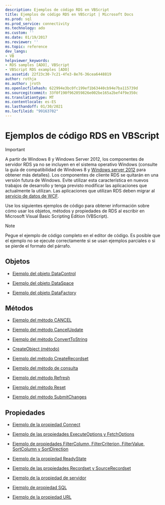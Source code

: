 ```yaml
---
description: Ejemplos de código RDS en VBScript
title: Ejemplos de código RDS en VBScript | Microsoft Docs
ms.prod: sql
ms.prod_service: connectivity
ms.technology: ado
ms.custom: ''
ms.date: 01/19/2017
ms.reviewer: ''
ms.topic: reference
dev_langs:
- VB
helpviewer_keywords:
- RDS samples [ADO], VBScript
- VBScript RDS examples [ADO]
ms.assetid: 22f23c30-7c21-4fe3-8e76-36cea6448819
author: rothja
ms.author: jroth
ms.openlocfilehash: 622994e3bc0fc199ef1b63440cb94e7ba115739d
ms.sourcegitcommit: 33f0f190f962059826e002be165a2bef4f9e350c
ms.translationtype: MT
ms.contentlocale: es-ES
ms.lasthandoff: 01/30/2021
ms.locfileid: "99163702"
---
```

# <a name="rds-code-examples-in-vbscript"></a>Ejemplos de código RDS en VBScript
> [!IMPORTANT]
>  A partir de Windows 8 y Windows Server 2012, los componentes de servidor RDS ya no se incluyen en el sistema operativo Windows (consulte la guía de compatibilidad de Windows 8 y [Windows server 2012](https://www.microsoft.com/download/details.aspx?id=27416) para obtener más detalles). Los componentes de cliente RDS se quitarán en una versión futura de Windows. Evite utilizar esta característica en nuevos trabajos de desarrollo y tenga previsto modificar las aplicaciones que actualmente la utilizan. Las aplicaciones que utilizan RDS deben migrar al [servicio de datos de WCF](/dotnet/framework/wcf/).  
  
 Use los siguientes ejemplos de código para obtener información sobre cómo usar los objetos, métodos y propiedades de RDS al escribir en Microsoft Visual Basic Scripting Edition (VBScript).  
  
> [!NOTE]
>  Pegue el ejemplo de código completo en el editor de código. Es posible que el ejemplo no se ejecute correctamente si se usan ejemplos parciales o si se pierde el formato del párrafo.  
  
## <a name="objects"></a>Objetos  
  
-   [Ejemplo del objeto DataControl](./datacontrol-object-example-vbscript.md)  
  
-   [Ejemplo del objeto DataSpace](./dataspace-object-and-createobject-method-example-vbscript.md)  
  
-   [Ejemplo del objeto DataFactory](./datafactory-object-query-method-and-createobject-method-example-vbscript.md)  
  
## <a name="methods"></a>Métodos  
  
-   [Ejemplo del método CANCEL](./cancel-method-example-vbscript.md)  
  
-   [Ejemplo del método CancelUpdate](./cancelupdate-method-example-vbscript.md)  
  
-   [Ejemplo del método ConvertToString](./converttostring-method-example-vbscript.md)  
  
-   [CreateObject (método)](./dataspace-object-and-createobject-method-example-vbscript.md)  
  
-   [Ejemplo del método CreateRecordset](./createrecordset-method-example-vbscript.md)  
  
-   [Ejemplo del método de consulta](./datafactory-object-query-method-and-createobject-method-example-vbscript.md)  
  
-   [Ejemplo del método Refresh](./refresh-method-example-vbscript.md)  
  
-   [Ejemplo del método Reset](./filter-column-criterion-value-sortcolumn-sortdirection-example-vbscript.md)  
  
-   [Ejemplo del método SubmitChanges](./submitchanges-method-example-vbscript.md)  
  
## <a name="properties"></a>Propiedades  
  
-   [Ejemplo de la propiedad Connect](./connect-property-example-vbscript.md)  
  
-   [Ejemplo de las propiedades ExecuteOptions y FetchOptions](./executeoptions-and-fetchoptions-properties-example-vbscript.md)  
  
-   [Ejemplo de propiedades FilterColumn, FilterCriterion, FilterValue, SortColumn y SortDirection](./filter-column-criterion-value-sortcolumn-sortdirection-example-vbscript.md)  
  
-   [Ejemplo de la propiedad ReadyState](./readystate-property-example-vbscript.md)  
  
-   [Ejemplo de las propiedades Recordset y SourceRecordset](./recordset-and-sourcerecordset-properties-example-vbscript.md)  
  
-   [Ejemplo de la propiedad de servidor](./server-property-example-vbscript.md)  
  
-   [Ejemplo de propiedad SQL](./sql-property-example-vbscript.md)  
  
-   [Ejemplo de la propiedad URL](./url-property-example-vbscript.md)